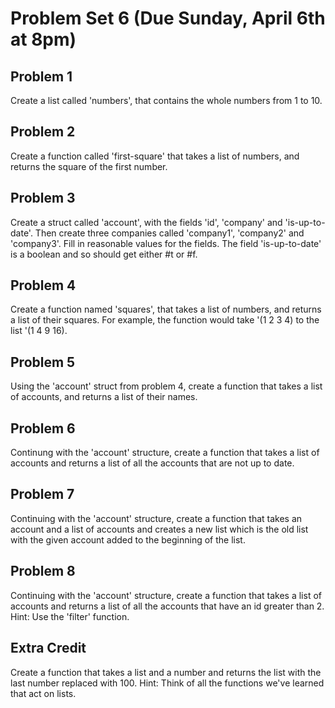 # Problem Set 6 (Due Sunday, April 6th at 8pm)

## Problem 1
Create a list called 'numbers', that contains the whole numbers from 1 to 10.

## Problem 2
Create a function called 'first-square' that takes a list of numbers, and returns the square of the first number.

## Problem 3
Create a struct called 'account', with the fields 'id', 'company' and 'is-up-to-date'. Then create three companies called 'company1', 'company2' and 'company3'. Fill in reasonable values for the fields. The field 'is-up-to-date' is a boolean and so should get either #t or #f.


## Problem 4 
Create a function named 'squares', that takes a list of numbers, and returns a list of their squares. 
For example, the function would take '(1 2 3 4) to the list '(1 4 9 16).


## Problem 5
Using the 'account' struct from problem 4, create a function that takes a list of accounts, and returns a list of their names.

## Problem 6
Continung with the 'account' structure, create a function that takes a list of accounts and returns a list of all the accounts that are not up to date.

## Problem 7
Continuing with the 'account' structure, create a function that takes an account and a list of accounts and creates a new list which is the old list with the given account added to the beginning of the list. 



## Problem 8
Continuing with the 'account' structure, create a function that takes a list of accounts and returns a list of all the accounts that have an id greater than 2. Hint: Use the 'filter' function. 


## Extra Credit
Create a function that takes a list and a number and returns the list with the last number replaced with 100.
Hint: Think of all the functions we've learned that act on lists. 

